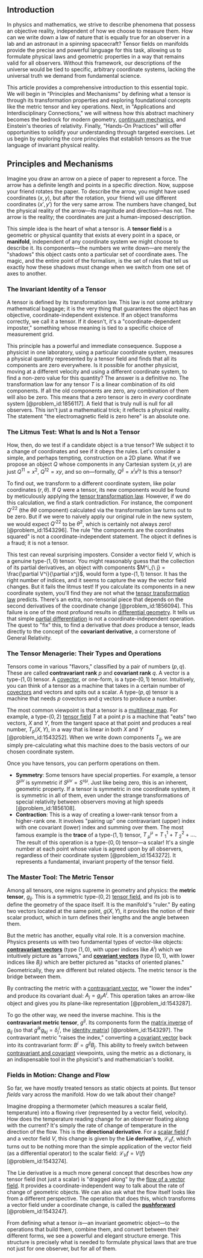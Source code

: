 ## Introduction
In physics and mathematics, we strive to describe phenomena that possess an objective reality, independent of how we choose to measure them. How can we write down a law of nature that is equally true for an observer in a lab and an astronaut in a spinning spacecraft? Tensor fields on manifolds provide the precise and powerful language for this task, allowing us to formulate physical laws and geometric properties in a way that remains valid for all observers. Without this framework, our descriptions of the universe would be tied to specific, arbitrary coordinate systems, lacking the universal truth we demand from fundamental science.

This article provides a comprehensive introduction to this essential topic. We will begin in "Principles and Mechanisms" by defining what a tensor is through its transformation properties and exploring foundational concepts like the metric tensor and key operations. Next, in "Applications and Interdisciplinary Connections," we will witness how this abstract machinery becomes the bedrock for modern geometry, [continuum mechanics](@article_id:154631), and Einstein's theories of relativity. Finally, "Hands-On Practices" will offer opportunities to solidify your understanding through targeted exercises. Let us begin by exploring the core principles that establish tensors as the true language of invariant physical reality.

## Principles and Mechanisms

Imagine you draw an arrow on a piece of paper to represent a force. The arrow has a definite length and points in a specific direction. Now, suppose your friend rotates the paper. To describe the arrow, you might have used coordinates $(x,y)$, but after the rotation, your friend will use different coordinates $(x', y')$ for the very same arrow. The numbers have changed, but the physical reality of the arrow—its magnitude and direction—has not. The arrow is the reality; the coordinates are just a human-imposed description.

This simple idea is the heart of what a tensor is. A **tensor field** is a geometric or physical quantity that exists at every point in a space, or **manifold**, independent of any coordinate system we might choose to describe it. Its components—the numbers we write down—are merely the "shadows" this object casts onto a particular set of coordinate axes. The magic, and the entire point of the formalism, is the set of rules that tell us exactly how these shadows must change when we switch from one set of axes to another.

### The Invariant Identity of a Tensor

A tensor is defined by its transformation law. This law is not some arbitrary mathematical baggage; it is the very thing that guarantees the object has an objective, coordinate-independent existence. If an object transforms correctly, we call it a tensor. If it doesn't, it's a "coordinate-dependent imposter," something whose meaning is tied to a specific choice of measurement grid.

This principle has a powerful and immediate consequence. Suppose a physicist in one laboratory, using a particular coordinate system, measures a physical quantity represented by a tensor field and finds that all its components are zero everywhere. Is it possible for another physicist, moving at a different velocity and using a different coordinate system, to find a non-zero value for this quantity? The answer is a definitive no. The transformation law for any tensor $T$ is a linear combination of its old components. If all the old components are zero, any combination of them will also be zero. This means that a zero tensor is zero in *every* coordinate system [@problem_id:1856117]. A field that is truly null is null for all observers. This isn't just a mathematical trick; it reflects a physical reality. The statement "the electromagnetic field is zero here" is an absolute one.

### The Litmus Test: What Is and Is Not a Tensor

How, then, do we test if a candidate object is a true tensor? We subject it to a change of coordinates and see if it obeys the rules. Let's consider a simple, and perhaps tempting, construction on a 2D plane. What if we propose an object $Q$ whose components in any Cartesian system $(x,y)$ are just $Q^{11} = x^2$, $Q^{12} = xy$, and so on—formally, $Q^{ij} = x^i x^j$? Is this a tensor?

To find out, we transform to a different coordinate system, like polar coordinates $(r, \theta)$. If $Q$ were a tensor, its new components would be found by meticulously applying the [tensor transformation law](@article_id:160017). However, if we do this calculation, we find a stark contradiction. For instance, the component $Q'^{22}$ (the $\theta\theta$ component) calculated via the transformation law turns out to be zero. But if we were to naively apply our original rule in the new system, we would expect $Q'^{22}$ to be $\theta^2$, which is certainly not always zero! [@problem_id:1543296]. The rule "the components are the coordinates squared" is not a coordinate-independent statement. The object it defines is a fraud; it is not a tensor.

This test can reveal surprising imposters. Consider a vector field $V$, which is a genuine type-$(1,0)$ tensor. You might reasonably guess that the collection of its partial derivatives, an object with components $M^i_{\ j} = \frac{\partial V^i}{\partial x^j}$, would form a type-$(1,1)$ tensor. It has the right number of indices, and it seems to capture the way the vector field changes. But it fails the litmus test! If you calculate its components in a new coordinate system, you'll find they are not what the [tensor transformation law](@article_id:160017) predicts. There's an extra, non-tensorial piece that depends on the second derivatives of the coordinate change [@problem_id:1856094]. This failure is one of the most profound results in [differential geometry](@article_id:145324). It tells us that simple [partial differentiation](@article_id:194118) is not a coordinate-independent operation. The quest to "fix" this, to find a derivative that *does* produce a tensor, leads directly to the concept of the **covariant derivative**, a cornerstone of General Relativity.

### The Tensor Menagerie: Their Types and Operations

Tensors come in various "flavors," classified by a pair of numbers $(p, q)$. These are called **contravariant rank** $p$ and **covariant rank** $q$. A vector is a type-$(1,0)$ tensor. A [covector](@article_id:149769), or one-form, is a type-$(0,1)$ tensor. Intuitively, you can think of a tensor as a machine that takes in a certain number of [covectors](@article_id:157233) and vectors and spits out a scalar. A type-$(p,q)$ tensor is a machine that needs $p$ covectors and $q$ vectors to produce a number.

The most common viewpoint is that a tensor is a [multilinear map](@article_id:273727). For example, a type-$(0,2)$ [tensor field](@article_id:266038) $T$ at a point $p$ is a machine that "eats" two vectors, $X$ and $Y$, from the tangent space at that point and produces a real number, $T_p(X, Y)$, in a way that is linear in both $X$ and $Y$ [@problem_id:1543252]. When we write down components $T_{ij}$, we are simply pre-calculating what this machine does to the basis vectors of our chosen coordinate system.

Once you have tensors, you can perform operations on them.
- **Symmetry**: Some tensors have special properties. For example, a tensor $S^{\mu\nu}$ is symmetric if $S^{\mu\nu} = S^{\nu\mu}$. Just like being zero, this is an inherent, geometric property. If a tensor is symmetric in one coordinate system, it is symmetric in all of them, even under the strange transformations of special relativity between observers moving at high speeds [@problem_id:1856108].
- **Contraction**: This is a way of creating a lower-rank tensor from a higher-rank one. It involves "pairing up" one contravariant (upper) index with one covariant (lower) index and summing over them. The most famous example is the **trace** of a type-$(1,1)$ tensor, $T^\mu_{\ \mu} = T^1_{\ 1} + T^2_{\ 2} + \dots$. The result of this operation is a type-$(0,0)$ tensor—a scalar! It's a single number at each point whose value is agreed upon by all observers, regardless of their coordinate system [@problem_id:1543272]. It represents a fundamental, invariant property of the tensor field.

### The Master Tool: The Metric Tensor

Among all tensors, one reigns supreme in geometry and physics: the **metric tensor**, $g_{ij}$. This is a symmetric type-$(0,2)$ [tensor field](@article_id:266038), and its job is to define the geometry of the space itself. It is the manifold's "ruler." By eating two vectors located at the same point, $g(X, Y)$, it provides the notion of their scalar product, which in turn defines their lengths and the angle between them.

But the metric has another, equally vital role. It is a conversion machine. Physics presents us with two fundamental types of vector-like objects: **[contravariant vectors](@article_id:271989)** (type $(1,0)$, with upper indices like $A^i$) which we intuitively picture as "arrows," and **[covariant vectors](@article_id:263423)** (type $(0,1)$, with lower indices like $B_j$) which are better pictured as "stacks of oriented planes." Geometrically, they are different but related objects. The metric tensor is the bridge between them.

By contracting the metric with a [contravariant vector](@article_id:268053), we "lower the index" and produce its covariant dual: $A_j = g_{ji} A^i$. This operation takes an arrow-like object and gives you its plane-like representation [@problem_id:1543287].

To go the other way, we need the inverse machine. This is the **contravariant metric tensor**, $g^{ij}$. Its components form the [matrix inverse](@article_id:139886) of $g_{ij}$ (so that $g^{ik}g_{kj} = \delta^i_j$, the [identity matrix](@article_id:156230)) [@problem_id:1543297]. The contravariant metric "raises the index," converting a [covariant vector](@article_id:275354) back into its contravariant form: $B^i = g^{ij} B_j$. This ability to freely switch between [contravariant and covariant](@article_id:150829) viewpoints, using the metric as a dictionary, is an indispensable tool in the physicist's and mathematician's toolkit.

### Fields in Motion: Change and Flow

So far, we have mostly treated tensors as static objects at points. But tensor *fields* vary across the manifold. How do we talk about their change?

Imagine dropping a thermometer (which measures a scalar field, temperature) into a flowing river (represented by a vector field, velocity). How does the temperature reading change for an observer floating along with the current? It's simply the rate of change of temperature in the direction of the flow. This is the **directional derivative**. For a [scalar field](@article_id:153816) $f$ and a vector field $V$, this change is given by the **Lie derivative**, $\mathcal{L}_V f$, which turns out to be nothing more than the simple application of the vector field (as a differential operator) to the scalar field: $\mathcal{L}_V f = V(f)$ [@problem_id:1543274].

The Lie derivative is a much more general concept that describes how *any* tensor field (not just a scalar) is "dragged along" by the [flow of a vector field](@article_id:179741). It provides a coordinate-independent way to talk about the rate of change of geometric objects. We can also ask what the flow itself looks like from a different perspective. The operation that does this, which transforms a vector field under a coordinate change, is called the **[pushforward](@article_id:158224)** [@problem_id:1543247].

From defining what a tensor *is*—an invariant geometric object—to the operations that build them, combine them, and convert between their different forms, we see a powerful and elegant structure emerge. This structure is precisely what is needed to formulate physical laws that are true not just for one observer, but for all of them.